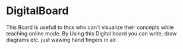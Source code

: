 
# DigitalBoard

This Board Is usefull to thos who can't visualize their concepts while teaching online mode. By Using this Digital board you can write, draw diagrams etc. just wawing hand fingers in air.